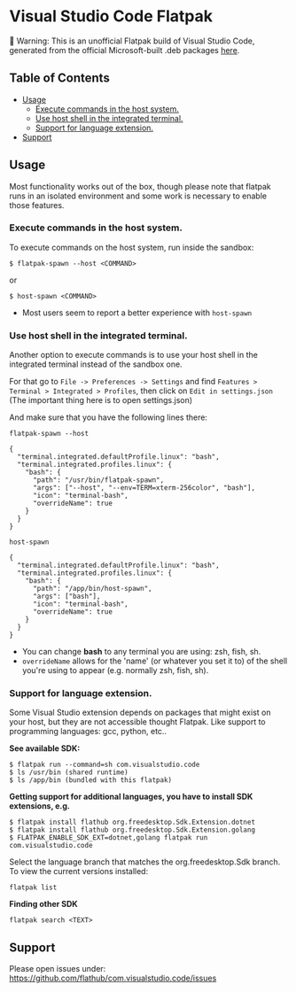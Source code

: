 # Visual Studio Code Flatpak<!-- omit in toc -->

🚨 Warning: This is an unofficial Flatpak build of Visual Studio Code, generated from the official Microsoft-built .deb packages [here](https://github.com/flathub/com.visualstudio.code/blob/master/com.visualstudio.code.yaml#L103).

## Table of Contents<!-- omit in toc -->

- [Usage](#usage)
  - [Execute commands in the host system.](#execute-commands-in-the-host-system)
  - [Use host shell in the integrated terminal.](#use-host-shell-in-the-integrated-terminal)
  - [Support for language extension.](#support-for-language-extension)
- [Support](#support)

## Usage

Most functionality works out of the box, though please note that flatpak runs in an isolated environment and some work is necessary to enable those features.

### Execute commands in the host system.

To execute commands on the host system, run inside the sandbox:

`$ flatpak-spawn --host <COMMAND>`

or

`$ host-spawn <COMMAND>`

- Most users seem to report a better experience with `host-spawn`

### Use host shell in the integrated terminal.

Another option to execute commands is to use your host shell in the integrated terminal instead of the sandbox one.

For that go to `File -> Preferences -> Settings` and find `Features > Terminal > Integrated > Profiles`, then click on `Edit in settings.json` (The important thing here is to open settings.json)

And make sure that you have the following lines there:

`flatpak-spawn --host`

```
{
  "terminal.integrated.defaultProfile.linux": "bash",
  "terminal.integrated.profiles.linux": {
    "bash": {
      "path": "/usr/bin/flatpak-spawn",
      "args": ["--host", "--env=TERM=xterm-256color", "bash"],
      "icon": "terminal-bash",
      "overrideName": true
    }
  }
}
```

`host-spawn`

```
{
  "terminal.integrated.defaultProfile.linux": "bash",
  "terminal.integrated.profiles.linux": {
    "bash": {
      "path": "/app/bin/host-spawn",
      "args": ["bash"],
      "icon": "terminal-bash",
      "overrideName": true
    }
  }
}
```

- You can change **bash** to any terminal you are using: zsh, fish, sh.
- `overrideName` allows for the 'name' (or whatever you set it to) of the shell you're using to appear (e.g. normally zsh, fish, sh).

### Support for language extension.

Some Visual Studio extension depends on packages that might exist on your host, but they are not accessible thought Flatpak. Like support to programming languages: gcc, python, etc..

**See available SDK:**

```
$ flatpak run --command=sh com.visualstudio.code
$ ls /usr/bin (shared runtime)
$ ls /app/bin (bundled with this flatpak)
```

**Getting support for additional languages, you have to install SDK extensions, e.g.**

```
$ flatpak install flathub org.freedesktop.Sdk.Extension.dotnet
$ flatpak install flathub org.freedesktop.Sdk.Extension.golang
$ FLATPAK_ENABLE_SDK_EXT=dotnet,golang flatpak run com.visualstudio.code
```

Select the language branch that matches the org.freedesktop.Sdk branch.
To view the current versions installed:

```
flatpak list
```

**Finding other SDK**

`flatpak search <TEXT>`

## Support

Please open issues under: https://github.com/flathub/com.visualstudio.code/issues
